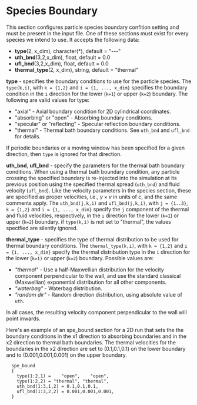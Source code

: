 # Species Boundary

This section configures particle species boundary confition setting and
must be present in the input file. One of these sections must exist for
every species we intend to use. It accepts the following data:

- **type**(2, x_dim), character(\*), default = "---"
- **uth_bnd**(3,2,x_dim), float, default = 0.0
- **ufl_bnd**(3,2,x_dim), float, default = 0.0
- **thermal_type**(2, x_dim), string, default = "thermal"

**type** - specifies the boundary conditions to use for the particle
species. The `type(k,i)`, with `k = {1,2}` and `i = {1, ..., x_dim}` specifies the
boundary condition in the `i` direction for the lower (`k=1`) or upper (`k=2`)
boundary. The following are valid values for type:

- "axial" - Axial boundary condition for 2D cylindrical coordinates.
- "absorbing" or "open" - Absorbing boundary conditions.
- "specular" or "reflecting" - Specular reflection boundary conditions.
- "thermal" - Thermal bath boundary conditions. See `uth_bnd` and
  `ufl_bnd` for details.

If periodic boundaries or a moving window has been specified for a given
direction, then `type` is ignored for that direction.

**uth_bnd**, **ufl_bnd** - specify the parameters for the thermal bath
boundary conditions. When using a thermal bath boundary condition, any
particle crossing the specified boundary is re-injected into the
simulation at its previous position using the specified thermal spread
(`uth_bnd`) and fluid velocity (`ufl_bnd`). Like the velocity parameters
in the species section, these are specified as proper velocities, i.e.,
$\gamma \times v$ in units of c, and the same comments apply. The `uth_bnd(j,k,i)`
and `ufl_bnd(j,k,i)`, with `j = {1..3}`, `k = {1,2}` and `i = {1, ..., x_dim}`
specify the `j` component of the thermal and fluid velocities,
respectively, in the `i` direction for the lower (`k=1`) or upper (`k=2`)
boundary. if `type(k,i)` is not set to "thermal", the values specified are
silently ignored.

**thermal_type** - specifies the type of thermal distribution to be used
for thermal boundary conditions. The `thermal_type(k,i)`, with `k = {1,2}` and `i
= {1, ..., x_dim}` specify the thermal distribution type in the `i`
direction for the lower (`k=1)` or upper (`k=2`) boundary. Possible values
are:

- *"thermal"* - Use a half-Maxwellian distribution for the velocity
  component perpendicular to the wall, and use the standard classical
  (Maxwellian) exponential distribution for all other components.
- *"waterbag"* - Waterbag distribution.
- *"random dir"* - Random direction distribution, using absolute value
  of `uth`.

In all cases, the resulting velocity component perpendicular to the wall
will point inwards.

Here's an example of an spe_bound section for a 2D run that sets the the
boundary conditions in the x1 direction to absorbing boundaries and in
the x2 direction to thermal bath boundaries. The thermal velocities for
the boundaries in the x2 direction are set to (0.1,0.1,0.1) on the lower
boundary and to (0.001,0.001,0.001) on the upper boundary.

```text
  spe_bound
  {
    type(1:2,1) =    "open",    "open",
    type(1:2,2) = "thermal", "thermal",
    uth_bnd(1:3,1,2) = 0.1,0.1,0.1,
    ufl_bnd(1:3,2,2) = 0.001,0.001,0.001,
  }
```
